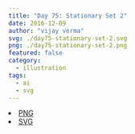 ```yaml
---
title: "Day 75: Stationary Set 2"
date: 2016-12-09
author: "vijay verma"
svg: ./day75-stationary-set-2.svg
png: ./day75-stationary-set-2.png
featured: false
category:
  - illustration
tags:
  - ai
  - svg
---
```

<li><a href="./day75-stationary-set-2.png" download className="btn-png">PNG</a></li>
<li><a href="./day75-stationary-set-2.svg" download className="btn-svg">SVG</a></li>
